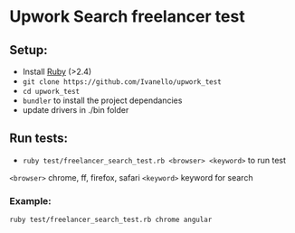 # Upwork Search freelancer test #

## Setup:
* Install [Ruby](https://www.ruby-lang.org) (>2.4)
* `git clone https://github.com/Ivanello/upwork_test`
* `cd upwork_test`
* `bundler` to install the project dependancies
* update drivers in ./bin folder

## Run tests:
* `ruby test/freelancer_search_test.rb <browser> <keyword>` to run test

`<browser>` chrome, ff, firefox, safari
`<keyword>` keyword for search

### Example:

`ruby test/freelancer_search_test.rb chrome angular`
